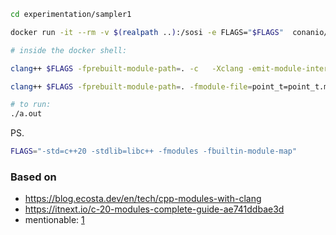 
```bash
cd experimentation/sampler1

docker run -it --rm -v $(realpath ..):/sosi -e FLAGS="$FLAGS"  conanio/clang14-ubuntu16.04:latest  bash -c 'cd /sosi/sampler1; exec $SHELL'

# inside the docker shell:

clang++ $FLAGS -fprebuilt-module-path=. -c   -Xclang -emit-module-interface  point_t.hpp -o point_t.module.precompiled

clang++ $FLAGS -fprebuilt-module-path=. -fmodule-file=point_t=point_t.module.precompiled pmain.cpp

# to run:
./a.out

```

PS.
```bash
FLAGS="-std=c++20 -stdlib=libc++ -fmodules -fbuiltin-module-map"
```

### Based on
* https://blog.ecosta.dev/en/tech/cpp-modules-with-clang
* https://itnext.io/c-20-modules-complete-guide-ae741ddbae3d
* mentionable: [1](https://www.modernescpp.com/index.php/c-20-module-interface-unit-and-module-implementation-unit)
